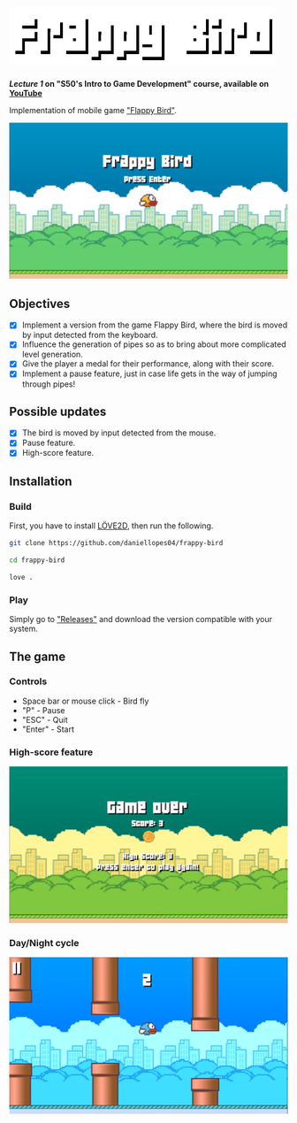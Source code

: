 # ![Frappy Bird](resources/images/frappy.png)
***Lecture 1* on "S50's Intro to Game Development" course, available on [YouTube](https://www.youtube.com/playlist?list=PLWKjhJtqVAbluXJKKbCIb4xd7fcRkpzoz)**
    
Implementation of mobile game ["Flappy Bird"](https://pt.wikipedia.org/wiki/Flappy_Bird).

![Screen1](https://github.com/daniellopes04/frappy-bird/blob/main/resources/images/print1.png)

## Objectives

- [x] Implement a version from the game Flappy Bird, where the bird is moved by input detected from the keyboard.
- [x] Influence the generation of pipes so as to bring about more complicated level generation.
- [x] Give the player a medal for their performance, along with their score.
- [x] Implement a pause feature, just in case life gets in the way of jumping through pipes!

## Possible updates

- [x] The bird is moved by input detected from the mouse.
- [x] Pause feature.
- [x] High-score feature.

## Installation

### Build

First, you have to install [LÖVE2D](https://love2d.org/), then run the following.

```bash
git clone https://github.com/daniellopes04/frappy-bird
```
```bash
cd frappy-bird
```
```bash
love .
```

### Play

Simply go to ["Releases"](https://github.com/daniellopes04/frappy-bird/releases) and download the version compatible with your system.

## The game

### Controls

* Space bar or mouse click - Bird fly
* "P" - Pause
* "ESC" - Quit
* "Enter" - Start

### High-score feature

![Screen4](https://github.com/daniellopes04/frappy-bird/blob/main/resources/images/print4.png)

### Day/Night cycle 

![Screen3](https://github.com/daniellopes04/frappy-bird/blob/main/resources/images/print3.png)
